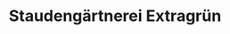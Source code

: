 ---
title: "Staudengärtnerei Extragrün"
url: /freising/staudengaertnerei-extragruen/
shop: Garten-Center
---